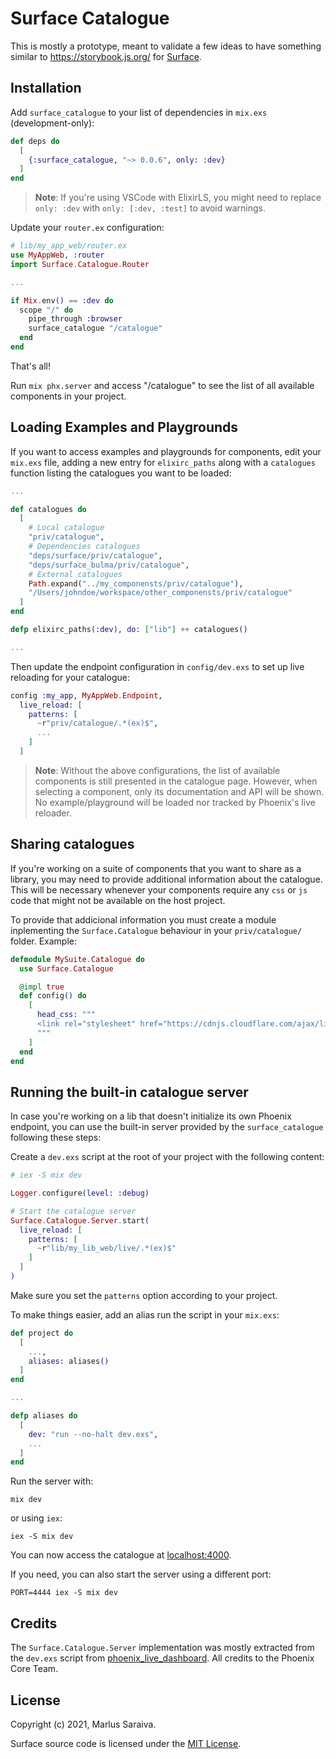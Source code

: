 # Surface Catalogue

This is mostly a prototype, meant to validate a few ideas to have something similar to
https://storybook.js.org/ for [Surface](https://github.com/msaraiva/surface).

## Installation

Add `surface_catalogue` to your list of dependencies in `mix.exs` (development-only):

```elixir
def deps do
  [
    {:surface_catalogue, "~> 0.0.6", only: :dev}
  ]
end
```

> **Note**: If you're using VSCode with ElixirLS, you might need to replace `only: :dev` with `only: [:dev, :test]`
to avoid warnings.

Update your `router.ex` configuration:

```elixir
# lib/my_app_web/router.ex
use MyAppWeb, :router
import Surface.Catalogue.Router

...

if Mix.env() == :dev do
  scope "/" do
    pipe_through :browser
    surface_catalogue "/catalogue"
  end
end
```

That's all!

Run `mix phx.server` and access "/catalogue" to see the list of all available components in
your project.

## Loading Examples and Playgrounds

If you want to access examples and playgrounds for components, edit your `mix.exs` file,
adding a new entry for `elixirc_paths` along with a `catalogues` function listing the
catalogues you want to be loaded:

```elixir
...

def catalogues do
  [
    # Local catalogue
    "priv/catalogue",
    # Dependencies catalogues
    "deps/surface/priv/catalogue",
    "deps/surface_bulma/priv/catalogue",
    # External catalogues
    Path.expand("../my_componensts/priv/catalogue"),
    "/Users/johndoe/workspace/other_componensts/priv/catalogue"
  ]
end

defp elixirc_paths(:dev), do: ["lib"] ++ catalogues()

...
```

Then update the endpoint configuration in `config/dev.exs` to set up live reloading
for your catalogue:

```elixir
config :my_app, MyAppWeb.Endpoint,
  live_reload: [
    patterns: [
      ~r"priv/catalogue/.*(ex)$",
      ...
    ]
  ]
```

> **Note**: Without the above configurations, the list of available components is
> still presented in the catalogue page. However, when selecting a component, only
> its documentation and API will be shown. No example/playground will be loaded nor
> tracked by Phoenix's live reloader.

## Sharing catalogues

If you're working on a suite of components that you want to share as a library, you
may need to provide additional information about the catalogue. This will be necessary
whenever your components require any `css` or `js` code that might not be available
on the host project.

To provide that addicional information you must create a module inplementing the
`Surface.Catalogue` behaviour in your `priv/catalogue/` folder. Example:

```elixir
defmodule MySuite.Catalogue do
  use Surface.Catalogue

  @impl true
  def config() do
    [
      head_css: """
      <link rel="stylesheet" href="https://cdnjs.cloudflare.com/ajax/libs/bulma/0.8.2/css/bulma.min.css" />
      """
    ]
  end
end
```

## Running the built-in catalogue server

In case you're working on a lib that doesn't initialize its own Phoenix endpoint, you
can use the built-in server provided by the `surface_catalogue` following these steps:

Create a `dev.exs` script at the root of your project with the following content:

```elixir
# iex -S mix dev

Logger.configure(level: :debug)

# Start the catalogue server
Surface.Catalogue.Server.start(
  live_reload: [
    patterns: [
      ~r"lib/my_lib_web/live/.*(ex)$"
    ]
  ]
)
```

Make sure you set the `patterns` option according to your project.

To make things easier, add an alias run the script in your `mix.exs`:

```elixir
def project do
  [
    ...,
    aliases: aliases()
  ]
end

...

defp aliases do
  [
    dev: "run --no-halt dev.exs",
    ...
  ]
end
```

Run the server with:

```
mix dev
```

or using `iex`:

```
iex -S mix dev
```

You can now access the catalogue at [localhost:4000](http://localhost:4000/).

If you need, you can also start the server using a different port:

```
PORT=4444 iex -S mix dev
```

## Credits

The `Surface.Catalogue.Server` implementation was mostly extracted from the `dev.exs` script
from [phoenix_live_dashboard](https://github.com/phoenixframework/phoenix_live_dashboard).
All credits to the Phoenix Core Team.

## License

Copyright (c) 2021, Marlus Saraiva.

Surface source code is licensed under the [MIT License](LICENSE.md).